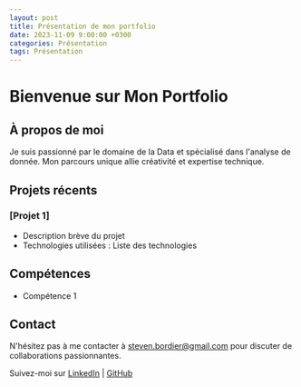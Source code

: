 ```yaml
---
layout: post
title: Présentation de mon portfolio
date: 2023-11-09 9:00:00 +0300
categories: Présentation
tags: Présentation
---
```


# Bienvenue sur Mon Portfolio

## À propos de moi

Je suis passionné par le domaine de la Data et spécialisé dans l'analyse de donnée. Mon parcours unique allie créativité et expertise technique.

## Projets récents

### [Projet 1]
- Description brève du projet
- Technologies utilisées : Liste des technologies

## Compétences

* Compétence 1

## Contact

N'hésitez pas à me contacter à steven.bordier@gmail.com pour discuter de collaborations passionnantes.

Suivez-moi sur [LinkedIn](https://www.linkedin.com/in/steven-moirebordier-490556108/) | [GitHub](https://github.com/Steven-Moire)

